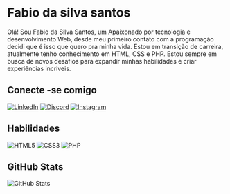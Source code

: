# Fabio da silva santos
Olá! Sou Fabio da Silva Santos, um Apaixonado por tecnologia e desenvolvimento Web, desde meu primeiro contato com a programação decidi que é isso que quero pra minha vida. Estou em transição de carreira, atualmente tenho conhecimento em HTML, CSS e PHP. Estou sempre em busca de novos desafios para expandir minhas habilidades e criar experiências incriveis.
## Conecte -se comigo
[![LinkedIn](https://img.shields.io/badge/LinkedIn-000?style=for-the-badge&logo=linkedin&logoColor=0E76A8)](https://www.linkedin.com/in/fabiosantosconnect/)
[![Discord](https://img.shields.io/badge/Discord-000?style=for-the-badge&logo=discord)](https://www.discord.com/in/fabio_santos#5174/)
[![Instagram](https://img.shields.io/badge/Instagram-000?style=for-the-badge&logo=instagram)](https://www.instagram.com/fabinhosanttos17/)


## Habilidades
![HTML5](https://img.shields.io/badge/HTML5-000?style=for-the-badge&logo=html5)
![CSS3](https://img.shields.io/badge/CSS3-000?style=for-the-badge&logo=css3&logoColor=264CE4)
![PHP](https://img.shields.io/badge/PHP-000?style=for-the-badge&logo=php&logoColor=777BB4)


## GitHub Stats
![GitHub Stats](https://github-readme-stats.vercel.app/api?username=fabynho&theme=transparent&bg_color=000&border_color=30A3DC&show_icons=true&icon_color=30A3DC&title_color=E94D5F&text_color=FFF)

